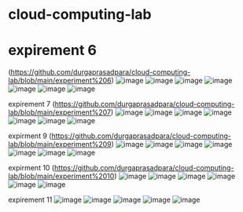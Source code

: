 # cloud-computing-lab
# expirement 6
(https://github.com/durgaprasadpara/cloud-computing-lab/blob/main/experiment%206)
![image](https://user-images.githubusercontent.com/112737459/192476388-86367de0-2b23-4532-916c-1e3b52e28811.png)
![image](https://user-images.githubusercontent.com/112737459/192476389-0fd11226-61ae-441b-9562-ab7852e5cbad.png)
![image](https://user-images.githubusercontent.com/112737459/192476387-939611a4-9618-470d-8315-f07b8c5dc01f.png)
![image](https://user-images.githubusercontent.com/112737459/192476477-131beb10-1463-4cad-bd6c-bdfe7e5a0360.png)
![image](https://user-images.githubusercontent.com/112737459/192476562-68490c98-ec25-4a5e-81df-2a147b7033c1.png)
![image](https://user-images.githubusercontent.com/112737459/192476662-a73c5980-68e7-4698-a3dd-241ebf8cff1a.png)
![image](https://user-images.githubusercontent.com/112737459/192476757-0982c8f8-8423-4324-bec0-4b5a3df62fc6.png)

expirement 7
(https://github.com/durgaprasadpara/cloud-computing-lab/blob/main/experiment%207)
![image](https://user-images.githubusercontent.com/112737459/192478015-a0fc84e0-0acc-4c92-991e-c4bdfff4df05.png)
![image](https://user-images.githubusercontent.com/112737459/192478076-2040efd0-3cca-4199-ba1c-799fa84c2881.png)
![image](https://user-images.githubusercontent.com/112737459/192478151-a9602ca3-3997-4290-9bc0-d453a4e73ac7.png)
![image](https://user-images.githubusercontent.com/112737459/192478215-99028b2b-24a1-4f67-8b1e-f7352abeb87d.png)
![image](https://user-images.githubusercontent.com/112737459/192478282-6308a733-c627-4ed7-a325-2c6b9d6c92e0.png)
![image](https://user-images.githubusercontent.com/112737459/192478344-16022ee0-b67c-4521-bd9e-f12ff0d3233e.png)
![image](https://user-images.githubusercontent.com/112737459/192478413-7ed60b7f-e42e-4c03-b4e9-52b755a8f077.png)

expirment 9
(https://github.com/durgaprasadpara/cloud-computing-lab/blob/main/experiment%209)
![image](https://user-images.githubusercontent.com/112737459/192485469-f7a5322c-5ce9-4bfd-9a33-7b0bd779d26d.png)
![image](https://user-images.githubusercontent.com/112737459/192487240-2cb866af-1dd2-4e38-9342-fcab50136ba6.png)
![image](https://user-images.githubusercontent.com/112737459/192487296-fb814331-acf2-4dce-a066-37be83bc9a1f.png)
![image](https://user-images.githubusercontent.com/112737459/192487343-5215e957-57ae-4c2f-a77e-dcda60f4a92d.png)
![image](https://user-images.githubusercontent.com/112737459/192487380-4d775045-1f02-4958-8424-9dfe562721fc.png)
![image](https://user-images.githubusercontent.com/112737459/192487448-5da66be6-6ad5-472d-8891-9141b2d3e5d4.png)
![image](https://user-images.githubusercontent.com/112737459/192487525-ed4423b1-32d8-4d7a-96a1-49ac328f94b4.png)

expirment 10
(https://github.com/durgaprasadpara/cloud-computing-lab/blob/main/experiment%2010)
![image](https://user-images.githubusercontent.com/112737459/192934119-5b0c065a-6ade-4cd6-870b-9ad40e5f143b.png)
![image](https://user-images.githubusercontent.com/112737459/192934192-691e9d2d-75b9-41ec-abd6-e3e1eae8dcb5.png)
![image](https://user-images.githubusercontent.com/112737459/192934244-742c78a5-be8f-4cd8-9716-79c250b6201f.png)
![image](https://user-images.githubusercontent.com/112737459/192934287-74bd309b-f7db-48b0-9f07-9247b3ee58ea.png)
![image](https://user-images.githubusercontent.com/112737459/192934321-a291a721-f3c1-4dc6-8ca6-ef11303c93df.png)
![image](https://user-images.githubusercontent.com/112737459/192934363-570307fe-a5cf-44d5-9cd3-d4e5a1b6cece.png)

expirement 11
![image](https://user-images.githubusercontent.com/112737459/192935688-d489cafa-9c82-43ef-9017-68679dfe51b0.png)
![image](https://user-images.githubusercontent.com/112737459/192935773-09ce33b2-acb3-4808-b7b6-7a11c6995fb8.png)
![image](https://user-images.githubusercontent.com/112737459/192935836-665fe78a-ffa9-406e-be4e-920000511cc3.png)
![image](https://user-images.githubusercontent.com/112737459/192935877-f978d553-498b-4855-abeb-bc7420142ca8.png)
![image](https://user-images.githubusercontent.com/112737459/192935913-107927b9-e361-488f-9d20-870f9b8970fd.png)





